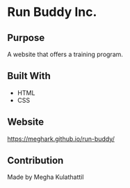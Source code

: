 # Run Buddy Inc.

## Purpose
A website that offers a training program.

## Built With
* HTML
* CSS

## Website
https://meghark.github.io/run-buddy/

## Contribution
Made by Megha Kulathattil
